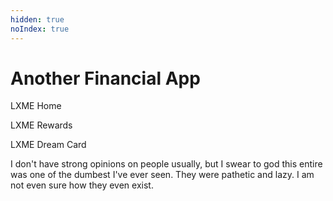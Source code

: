```yaml
---
hidden: true
noIndex: true
---
```


# Another Financial App

LXME Home

LXME Rewards

LXME Dream Card

I don't have strong opinions on people usually, but I swear to god this entire was one of the dumbest I've ever seen. They were pathetic and lazy. I am not even sure how they even exist.
